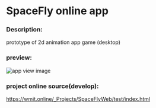 # SpaceFly online app

### Description: 
prototype of 2d animation app game (desktop)

### preview:
![app view image](https://wmit.online/_Projects/SpaceFlyWeb/test/appPreview.PNG)

### project online source(develop):
https://wmit.online/_Projects/SpaceFlyWeb/test/index.html
